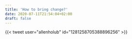 ```yaml
---
title: 'How to bring change?'
date: 2020-07-11T21:54:04+02:00
draft: false
---
```


{{< tweet user="allenholub" id="1281258705388896256" >}}
